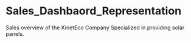 # Sales_Dashbaord_Representation
Sales overview of the KinetEco Company Specialized in providing solar panels. 
